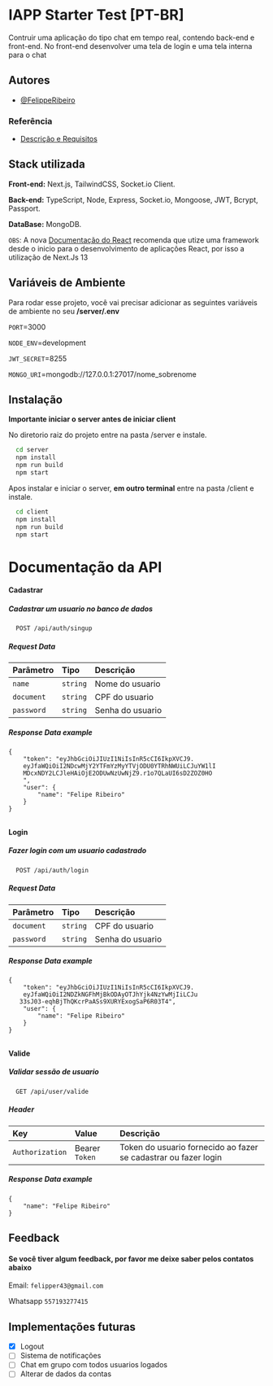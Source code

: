 # IAPP Starter Test [PT-BR]

Contruir uma aplicação do tipo chat em tempo real, contendo back-end e front-end. No front-end desenvolver uma tela de login e uma tela interna para o chat

## Autores

- [@FelippeRibeiro](https://www.github.com/FelippeRibeiro)

### Referência

- [Descrição e Requisitos](https://wonderful-ziconium-780.notion.site/Desafio-Vaga-Dev-Iniciante-65e17cee2dd14a25beae4c07cc4aa586)

## Stack utilizada

**Front-end:** Next.js, TailwindCSS, Socket.io Client.

**Back-end:** TypeScript, Node, Express, Socket.io, Mongoose, JWT, Bcrypt, Passport.

**DataBase:** MongoDB.

`OBS`: A nova [Documentação do React](https://react.dev/learn/start-a-new-react-project) recomenda que utize uma framework desde o inicio para o desenvolvimento de aplicações React, por isso a utilização de Next.Js 13

## Variáveis de Ambiente

Para rodar esse projeto, você vai precisar adicionar as seguintes variáveis de ambiente no seu **/server/.env**

`PORT`=3000

`NODE_ENV`=development

`JWT_SECRET`=8255

`MONGO_URI`=mongodb://127.0.0.1:27017/nome_sobrenome

## Instalação

**Importante iniciar o server antes de iniciar client**

No diretorio raiz do projeto entre na pasta /server e instale.

```bash
  cd server
  npm install
  npm run build
  npm start
```

Apos instalar e iniciar o server, **em outro terminal** entre na pasta /client e instale.

```bash
  cd client
  npm install
  npm run build
  npm start
```

# Documentação da API

#### Cadastrar

##### Cadastrar um usuario no banco de dados

```http
  POST /api/auth/singup
```

##### Request Data

| Parâmetro  | Tipo     | Descrição        |
| :--------- | :------- | :--------------- |
| `name`     | `string` | Nome do usuario  |
| `document` | `string` | CPF do usuario   |
| `password` | `string` | Senha do usuario |

##### **Response Data example**

```
{
    "token": "eyJhbGciOiJIUzI1NiIsInR5cCI6IkpXVCJ9.
    eyJfaWQiOiI2NDcwMjY2YTFmYzMyYTVjODU0YTRhNWUiLCJuYW1lI
    MDcxNDY2LCJleHAiOjE2ODUwNzUwNjZ9.r1o7QLaUI6sD2ZOZ0HO
    ",
    "user": {
        "name": "Felipe Ribeiro"
    }
}
```

##

#### Login

##### Fazer login com um usuario cadastrado

```http
  POST /api/auth/login
```

##### Request Data

| Parâmetro  | Tipo     | Descrição        |
| :--------- | :------- | :--------------- |
| `document` | `string` | CPF do usuario   |
| `password` | `string` | Senha do usuario |

##### **Response Data example**

```
{
    "token": "eyJhbGciOiJIUzI1NiIsInR5cCI6IkpXVCJ9.
    eyJfaWQiOiI2NDZkNGFhMjBkODAyOTJhYjk4NzYwMjIiLCJu
   33sJ03-eqhBjThQKcrPaASs9XURYExogSaP6R03T4",
    "user": {
        "name": "Felipe Ribeiro"
    }
}
```

##

#### Valide

##### Validar sessão de usuario

```http
  GET /api/user/valide
```

##### Header

| Key             | Value          | Descrição                                                       |
| :-------------- | :------------- | :-------------------------------------------------------------- |
| `Authorization` | Bearer `Token` | Token do usuario fornecido ao fazer se cadastrar ou fazer login |

##### **Response Data example**

```
{
    "name": "Felipe Ribeiro"
}
```

##

## Feedback

#### Se você tiver algum feedback, por favor me deixe saber pelos contatos abaixo

Email: `felipper43@gmail.com`

Whatsapp `557193277415`

## Implementações futuras

- [x] Logout
- [ ] Sistema de notificações
- [ ] Chat em grupo com todos usuarios logados
- [ ] Alterar de dados da contas
